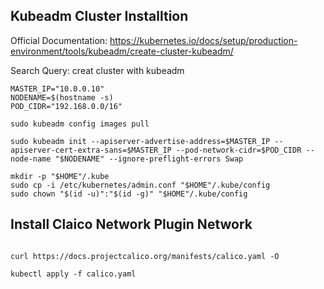 ## Kubeadm Cluster Installtion

Official Documentation: https://kubernetes.io/docs/setup/production-environment/tools/kubeadm/create-cluster-kubeadm/

Search Query: creat cluster with kubeadm

```
MASTER_IP="10.0.0.10"
NODENAME=$(hostname -s)
POD_CIDR="192.168.0.0/16"

sudo kubeadm config images pull

sudo kubeadm init --apiserver-advertise-address=$MASTER_IP --apiserver-cert-extra-sans=$MASTER_IP --pod-network-cidr=$POD_CIDR --node-name "$NODENAME" --ignore-preflight-errors Swap

mkdir -p "$HOME"/.kube
sudo cp -i /etc/kubernetes/admin.conf "$HOME"/.kube/config
sudo chown "$(id -u)":"$(id -g)" "$HOME"/.kube/config

```

## Install Claico Network Plugin Network 

```

curl https://docs.projectcalico.org/manifests/calico.yaml -O

kubectl apply -f calico.yaml
```
